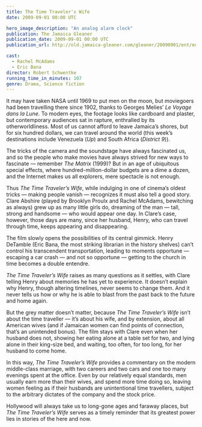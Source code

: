 ```yaml
---
title: The Time Traveler's Wife
date: 2009-09-01 00:00 UTC

hero_image_description: "An analog alarm clock"
publication: The Jamaica Gleaner
publication_date: 2009-09-01 00:00 UTC
publication_url: http://old.jamaica-gleaner.com/gleaner/20090901/ent/ent2.html

cast:
  - Rachel McAdams
  - Eric Bana
director: Robert Schwentke
running_time_in_minutes: 107
genre: Drama, Science fiction
---
```


It may have taken NASA until 1969 to put men on the moon, but moviegoers had
been travelling there since 1902, thanks to Georges Melies’ *Le Voyage dans la
Lune*. To modern eyes, the footage looks like cardboard and plaster, but
contemporary audiences sat in rapture, enthralled by its otherworldliness. Most
of us cannot afford to leave Jamaica’s shores, but for six hundred dollars, we
can travel around the world (this week’s destinations include Venezuela (*Up*)
and South Africa (*District 9*)).

The tricks of the camera and the soundstage have always fascinated us, and so
the people who make movies have always strived for new ways to fascinate —
remember *The Matrix* (1999)? But in an age of ubiquitous special effects, where
hundred-million-dollar budgets are a dime a dozen, and the Internet makes us all
explorers, mere spectacle is not enough.

Thus *The Time Traveler’s Wife*, while indulging in one of cinema’s oldest
tricks — making people vanish — recognizes it must also tell a good story. Clare
Abshire (played by Brooklyn Proulx and Rachel McAdams, bewitching as always)
grew up as many little girls do, dreaming of the man — tall, strong and handsome —
who would appear one day. In Clare’s case, however, those days are many, since
her husband, Henry, who can travel through time, keeps appearing and
disappearing.

The film slowly opens the possibilities of its central gimmick. Henry DeTamble
(Eric Bana, the most striking librarian in the history shelves) can’t control
his transcendent transportation, leading to moments opportune — escaping a car
crash — and not so opportune — getting to the church in time becomes a double
entendre.

*The Time Traveler’s Wife* raises as many questions as it settles, with Clare
telling Henry about memories he has yet to experience. It doesn’t explain why
Henry, though altering timelines, never seems to change them. And it never tells
us how or why he is able to blast from the past back to the future and home
again.

But the grey matter doesn’t matter, because *The Time Traveler’s Wife* isn’t
about the time traveller — it’s about his wife, and by extension, about all
American wives (and if Jamaican women can find points of connection, that’s an
unintended bonus). The film stays with Clare even when her husband does not,
showing her eating alone at a table set for two, and lying alone in their
king-size bed, and waiting, too often, for too long, for her husband to come
home.

In this way, *The Time Traveler’s Wife* provides a commentary on the modern
middle-class marriage, with two careers and two cars and one too many evenings
spent at the office. Even by our relatively equal standards, men usually earn
more than their wives, and spend more time doing so, leaving women feeling as if
their husbands are unintentional time travellers, subject to the arbitrary
dictates of the company and the stock price.

Hollywood will always take us to long-gone ages and faraway places, but *The
Time Traveler’s Wife* serves as a timely reminder that its greatest power lies
in stories of the here and now.
